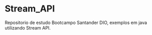 # Stream_API
Repositorio de estudo Bootcampo Santander DIO, exemplos em java utilizando Stream API.
